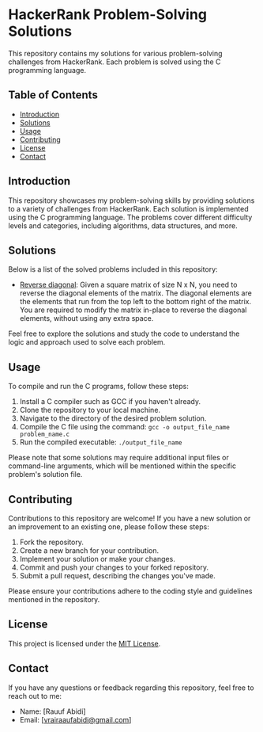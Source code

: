 # HackerRank Problem-Solving Solutions

This repository contains my solutions for various problem-solving challenges from HackerRank. Each problem is solved using the C programming language.

## Table of Contents

- [Introduction](#introduction)
- [Solutions](#solutions)
- [Usage](#usage)
- [Contributing](#contributing)
- [License](#license)
- [Contact](#contact)

## Introduction

This repository showcases my problem-solving skills by providing solutions to a variety of challenges from HackerRank. Each solution is implemented using the C programming language. The problems cover different difficulty levels and categories, including algorithms, data structures, and more.

## Solutions

Below is a list of the solved problems included in this repository:

- [Reverse diagonal](reverseDiagonal.c): Given a square matrix of size N x N, you need to reverse the diagonal elements of the matrix. The diagonal elements are the elements that run from the top left to the bottom right of the matrix. You are required to modify the matrix in-place to reverse the diagonal elements, without using any extra space.


Feel free to explore the solutions and study the code to understand the logic and approach used to solve each problem.

## Usage

To compile and run the C programs, follow these steps:

1. Install a C compiler such as GCC if you haven't already.
2. Clone the repository to your local machine.
3. Navigate to the directory of the desired problem solution.
4. Compile the C file using the command: `gcc -o output_file_name problem_name.c`
5. Run the compiled executable: `./output_file_name`

Please note that some solutions may require additional input files or command-line arguments, which will be mentioned within the specific problem's solution file.

## Contributing

Contributions to this repository are welcome! If you have a new solution or an improvement to an existing one, please follow these steps:

1. Fork the repository.
2. Create a new branch for your contribution.
3. Implement your solution or make your changes.
4. Commit and push your changes to your forked repository.
5. Submit a pull request, describing the changes you've made.

Please ensure your contributions adhere to the coding style and guidelines mentioned in the repository.

## License

This project is licensed under the [MIT License](LICENSE).

## Contact

If you have any questions or feedback regarding this repository, feel free to reach out to me:

- Name: [Rauuf Abidi]
- Email: [vrairaaufabidi@gmail.com]
